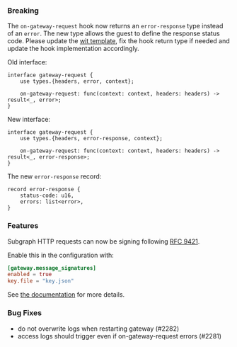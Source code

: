 ### Breaking

The `on-gateway-request` hook now returns an `error-response` type instead of an `error`. The new type allows the guest to define the response status code. Please update the [wit template](https://github.com/grafbase/grafbase/blob/main/engine/crates/wasi-component-loader/gateway-hooks.wit), fix the hook return type if needed and update the hook implementation accordingly.

Old interface:

```wit
interface gateway-request {
    use types.{headers, error, context};
    
    on-gateway-request: func(context: context, headers: headers) -> result<_, error>;
}
```

New interface:

```wit
interface gateway-request {
    use types.{headers, error-response, context};
    
    on-gateway-request: func(context: context, headers: headers) -> result<_, error-response>;
}
```

The new `error-response` record:

```wit
record error-response {
    status-code: u16,
    errors: list<error>,
}
```

### Features

Subgraph HTTP requests can now be signing following [RFC 9421](https://datatracker.ietf.org/doc/html/rfc9421).

Enable this in the configuration with:

```toml
[gateway.message_signatures]
enabled = true
key.file = "key.json"
```

See [the documentation](https://grafbase.com/docs/self-hosted-gateway/message-signatures) for more details.

### Bug Fixes

- do not overwrite logs when restarting gateway (#2282)
- access logs should trigger even if on-gateway-request errors (#2281)
